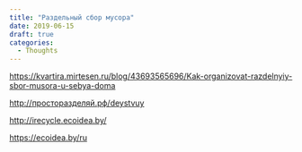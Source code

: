 ```yaml
---
title: "Раздельный сбор мусора"
date: 2019-06-15
draft: true
categories:
  - Thoughts
---
```


https://kvartira.mirtesen.ru/blog/43693565696/Kak-organizovat-razdelnyiy-sbor-musora-u-sebya-doma

http://просторазделяй.рф/deystvuy


http://irecycle.ecoidea.by/

https://ecoidea.by/ru
